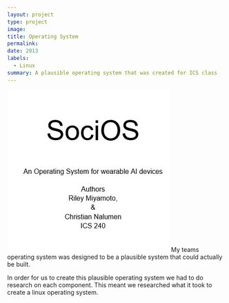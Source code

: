 ```yaml
---
layout: project
type: project
image: 
title: Operating System
permalink: 
date: 2013
labels:
  - Linux
summary: A plausible operating system that was created for ICS class
---
```

<img class = "ui medium middle float image" src = "../images/OSproject.jpg">
My teams operating system was designed to be a plausible system that could actually be built.

In order for us to create this plausible operating system we had to do research on each component. This meant we researched what it took to create a linux operating system.

 

